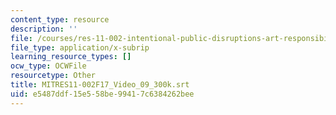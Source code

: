 ```yaml
---
content_type: resource
description: ''
file: /courses/res-11-002-intentional-public-disruptions-art-responsibility-and-pedagogy-fall-2017/e5487ddf15e558be99417c6384262bee_MITRES11-002F17_Video_09_300k.vtt
file_type: application/x-subrip
learning_resource_types: []
ocw_type: OCWFile
resourcetype: Other
title: MITRES11-002F17_Video_09_300k.srt
uid: e5487ddf-15e5-58be-9941-7c6384262bee
---
```

